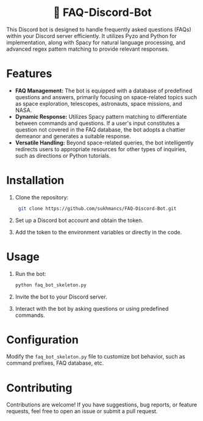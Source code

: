 <div id="header" align="center">
  <h1>
     🤖 FAQ-Discord-Bot 
  </h1>
</div>

This Discord bot is designed to handle frequently asked questions (FAQs) within your Discord server efficiently. It utilizes Pyzo and Python for implementation, along with Spacy for natural language processing, and advanced regex pattern matching to provide relevant responses.

# Features

   - __FAQ Management:__ The bot is equipped with a database of predefined questions and answers, primarily focusing on space-related topics such as space exploration, telescopes, astronauts, space missions, and NASA.
   - __Dynamic Response:__ Utilizes Spacy pattern matching to differentiate between commands and questions. If a user's input constitutes a question not covered in the FAQ database, the bot adopts a chattier demeanor and generates a suitable response.
   - __Versatile Handling:__ Beyond space-related queries, the bot intelligently redirects users to appropriate resources for other types of inquiries, such as directions or Python tutorials.

# Installation

1. Clone the repository:
   ```bash
    git clone https://github.com/sukhmancs/FAQ-Discord-Bot.git
   ```

2. Set up a Discord bot account and obtain the token.
3. Add the token to the environment variables or directly in the code.

# Usage

1. Run the bot:
    ```bash
    python faq_bot_skeleton.py
    ```

2. Invite the bot to your Discord server.
3. Interact with the bot by asking questions or using predefined commands.

# Configuration

  Modify the `faq_bot_skeleton.py` file to customize bot behavior, such as command prefixes, FAQ database, etc.

# Contributing
Contributions are welcome! If you have suggestions, bug reports, or feature requests, feel free to open an issue or submit a pull request.
